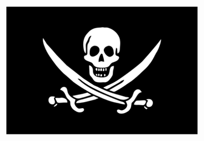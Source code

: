 [<img align="left" alt="KaribDev" src="img/KaribDev.svg" />][karibdev]

[karibdev]: https://github.com/KaribDev
